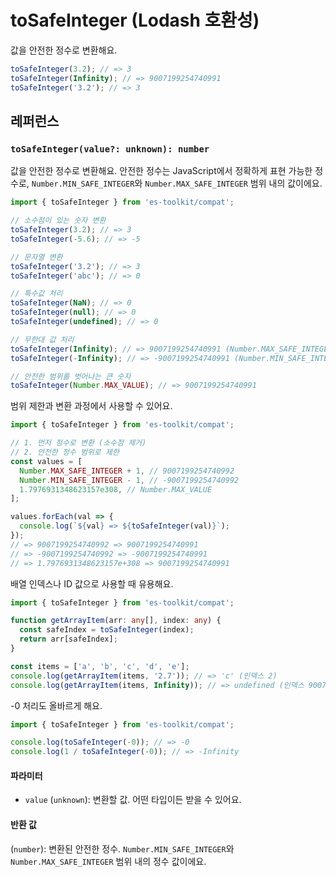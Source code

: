 # toSafeInteger (Lodash 호환성)

값을 안전한 정수로 변환해요.

```typescript
toSafeInteger(3.2); // => 3
toSafeInteger(Infinity); // => 9007199254740991
toSafeInteger('3.2'); // => 3
```

## 레퍼런스

### `toSafeInteger(value?: unknown): number`

값을 안전한 정수로 변환해요. 안전한 정수는 JavaScript에서 정확하게 표현 가능한 정수로, `Number.MIN_SAFE_INTEGER`와 `Number.MAX_SAFE_INTEGER` 범위 내의 값이에요.

```typescript
import { toSafeInteger } from 'es-toolkit/compat';

// 소수점이 있는 숫자 변환
toSafeInteger(3.2); // => 3
toSafeInteger(-5.6); // => -5

// 문자열 변환
toSafeInteger('3.2'); // => 3
toSafeInteger('abc'); // => 0

// 특수값 처리
toSafeInteger(NaN); // => 0
toSafeInteger(null); // => 0
toSafeInteger(undefined); // => 0

// 무한대 값 처리
toSafeInteger(Infinity); // => 9007199254740991 (Number.MAX_SAFE_INTEGER)
toSafeInteger(-Infinity); // => -9007199254740991 (Number.MIN_SAFE_INTEGER)

// 안전한 범위를 벗어나는 큰 숫자
toSafeInteger(Number.MAX_VALUE); // => 9007199254740991
```

범위 제한과 변환 과정에서 사용할 수 있어요.

```typescript
import { toSafeInteger } from 'es-toolkit/compat';

// 1. 먼저 정수로 변환 (소수점 제거)
// 2. 안전한 정수 범위로 제한
const values = [
  Number.MAX_SAFE_INTEGER + 1, // 9007199254740992
  Number.MIN_SAFE_INTEGER - 1, // -9007199254740992
  1.7976931348623157e308, // Number.MAX_VALUE
];

values.forEach(val => {
  console.log(`${val} => ${toSafeInteger(val)}`);
});
// => 9007199254740992 => 9007199254740991
// => -9007199254740992 => -9007199254740991
// => 1.7976931348623157e+308 => 9007199254740991
```

배열 인덱스나 ID 값으로 사용할 때 유용해요.

```typescript
import { toSafeInteger } from 'es-toolkit/compat';

function getArrayItem(arr: any[], index: any) {
  const safeIndex = toSafeInteger(index);
  return arr[safeIndex];
}

const items = ['a', 'b', 'c', 'd', 'e'];
console.log(getArrayItem(items, '2.7')); // => 'c' (인덱스 2)
console.log(getArrayItem(items, Infinity)); // => undefined (인덱스 9007199254740991)
```

-0 처리도 올바르게 해요.

```typescript
import { toSafeInteger } from 'es-toolkit/compat';

console.log(toSafeInteger(-0)); // => -0
console.log(1 / toSafeInteger(-0)); // => -Infinity
```

#### 파라미터

- `value` (`unknown`): 변환할 값. 어떤 타입이든 받을 수 있어요.

#### 반환 값

(`number`): 변환된 안전한 정수. `Number.MIN_SAFE_INTEGER`와 `Number.MAX_SAFE_INTEGER` 범위 내의 정수 값이에요.
